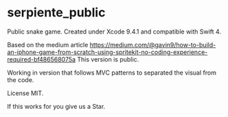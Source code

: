 # serpiente_public


Public snake game.
Created under Xcode 9.4.1 and compatible with Swift 4.

Based on the medium article https://medium.com/@gavin9/how-to-build-an-iphone-game-from-scratch-using-spritekit-no-coding-experience-required-bf486568075a
This version is public.  

Working in version that follows MVC patterns to separated the visual from the code.

License MIT.

If this works for you give us a Star.
